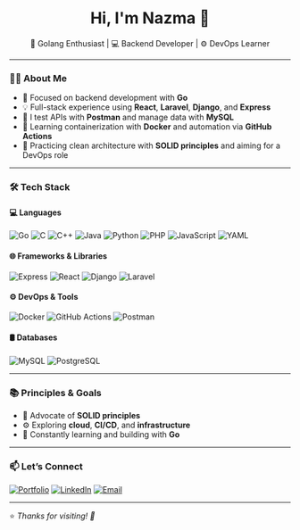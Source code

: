 <h1 align="center">Hi, I'm Nazma 🌟</h1>
<p align="center">
  🚀 Golang Enthusiast | 💻 Backend Developer | ⚙️ DevOps Learner
</p>

---

### 👩‍💻 About Me

- 🐹 Focused on backend development with **Go**
- 💡 Full-stack experience using **React**, **Laravel**, **Django**, and **Express**
- 🧪 I test APIs with **Postman** and manage data with **MySQL**
- 🐳 Learning containerization with **Docker** and automation via **GitHub Actions**
- 🌱 Practicing clean architecture with **SOLID principles** and aiming for a DevOps role

---

### 🛠️ Tech Stack

#### 💻 Languages
![Go](https://img.shields.io/badge/-Golang-00ADD8?style=flat&logo=go)
![C](https://img.shields.io/badge/-C-00599C?style=flat&logo=c)
![C++](https://img.shields.io/badge/-C++-00599C?style=flat&logo=c%2B%2B)
![Java](https://img.shields.io/badge/-Java-007396?style=flat&logo=java)
![Python](https://img.shields.io/badge/-Python-3776AB?style=flat&logo=python)
![PHP](https://img.shields.io/badge/-PHP-777BB4?style=flat&logo=php)
![JavaScript](https://img.shields.io/badge/-JavaScript-F7DF1E?style=flat&logo=javascript)
![YAML](https://img.shields.io/badge/-YAML-000?style=flat&logo=yaml)

#### 🌐 Frameworks & Libraries
![Express](https://img.shields.io/badge/-Express-000?style=flat&logo=express)
![React](https://img.shields.io/badge/-React-61DAFB?style=flat&logo=react)
![Django](https://img.shields.io/badge/-Django-092E20?style=flat&logo=django)
![Laravel](https://img.shields.io/badge/-Laravel-F55247?style=flat&logo=laravel)

#### ⚙️ DevOps & Tools
![Docker](https://img.shields.io/badge/-Docker-2496ED?style=flat&logo=docker)
![GitHub Actions](https://img.shields.io/badge/-GitHub%20Actions-2088FF?style=flat&logo=github-actions)
![Postman](https://img.shields.io/badge/-Postman-FF6C37?style=flat&logo=postman)

#### 🛢 Databases
![MySQL](https://img.shields.io/badge/-MySQL-4479A1?style=flat&logo=mysql)
![PostgreSQL](https://img.shields.io/badge/-PostgreSQL-336791?style=flat&logo=postgresql&logoColor=white)


---

### 📚 Principles & Goals

- 🧱 Advocate of **SOLID principles**
- ⚙️ Exploring **cloud**, **CI/CD**, and **infrastructure**
- 🧠 Constantly learning and building with **Go**

---

### 📫 Let’s Connect

[![Portfolio](https://img.shields.io/badge/-MyPortfolio-000?style=flat&logo=vercel)](https://nazma98.github.io/nazma-sarker/)
[![LinkedIn](https://img.shields.io/badge/-LinkedIn-0077B5?style=flat&logo=linkedin)](www.linkedin.com/in/nazma-sarker-586724199)
[![Email](https://img.shields.io/badge/-Email-D14836?style=flat&logo=gmail)](mailto:nazmasarker1311@gmail.com)

---

⭐️ *Thanks for visiting! 🚀*
